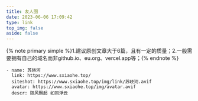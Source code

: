 ```yaml
---
title: 友人圈
date: 2023-06-06 17:09:42
type: link
top_img: false
aside: false
---
```

{% note primary simple %}1.建议原创文章大于6篇，且有一定的质量；2.一般需要拥有自己的域名而非github.io、eu.org、vercel.app等；{% endnote %}
```
- name: 苏晓河
  link: https://www.sxiaohe.top/
  siteshot: https://www.sxiaohe.top/img/link/苏晓河.avif
  avatar: https://www.sxiaohe.top/img/avatar.avif
  descr: 随风飘起 如同浮云
```
<script>
    function addStatusTagsWithCache(t) {
        const a = "statusTagsData";
        function e(t) {
            const a = t.link_status;
            document.querySelectorAll(".site-card").forEach((t => {
                if (!t.href)
                    return;
                const e = t.href.replace(/\/$/, "")
                  , s = document.createElement("div");
                s.classList.add("state");
                let i = !1;
                const l = a.find((t => t.link.replace(/\/$/, "") === e));
                if (l) {
                    let t = 'ERR'
                      , a = "error";
                    if (-1 === l.latency)
                        t = 'ERR';
                    else {
                        t = '' + (1e3 * l.latency).toFixed(0) + " ms",
                        l.latency <= 3 ? a = "success" : l.latency <= 5 ? a = "success" : l.latency <= 10 && (a = "success")
                    }
                    s.innerHTML = t,
                    s.classList.add(a),
                    i = !0
                }
                i && (t.style.position = "relative",
                t.appendChild(s))
            }
            ))
        }
        const s = localStorage.getItem(a);
        if (s) {
            const {data: t, timestamp: a} = JSON.parse(s);
            if (Date.now() - a < 18e5)
                return void e(t)
        }
        fetch(t).then((t => t.json())).then((t => {
            e(t);
            const s = {
                data: t,
                timestamp: Date.now()
            };
            localStorage.setItem(a, JSON.stringify(s))
        }
        )).catch((t => console.error("Error fetching test-flink result.json:", t)))
    }
    setTimeout(( () => {
        addStatusTagsWithCache("https://link-api.vercel.sxiaohe.top/result.json")
    }
    ), 0)
</script>